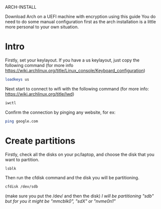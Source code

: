 
  ARCH-INSTALL

Download Arch on a UEFI machine with encryption using this guide
You do need to do some manual configuration first as the arch installation is a little more personal to your own situation.


# Intro
Firstly, set your keylayout. If you have a us keylayout, just copy the following command (for more info https://wiki.archlinux.org/title/Linux_console/Keyboard_configuration)
```bash
loadkeys us
```
Next start to connect to wifi with the following command (for more info: https://wiki.archlinux.org/title/Iwd)
```bash
iwctl
```
Confirm the connection by pinging any website, for ex: 
```bash
ping google.com
```

# Create partitions 
Firstly, check all the disks on your pc/laptop, and choose the disk that you want to partition.
```bash
lsblk
```

Then run the cfdisk command and the disk you will be partitioning.
```bash
cfdisk /dev/sdb
```
(make sure you put the /dev/ and then the disk)
*I will be partitioning "sdb" but for you it might be "mmcblk0", "sdX" or "nvme0n1"*


